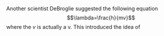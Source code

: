 Another scientist DeBroglie suggested the following equation
$$\lambda=\frac{h}{mv}$$
where the $v$ is actually a v. This introduced the idea of 